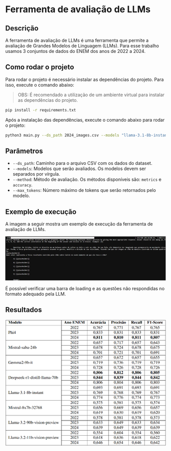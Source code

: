 # Ferramenta de avaliação de LLMs

## Descrição

A ferramenta de avaliação de LLMs é uma ferramenta que permite a avaliação de Grandes Modelos de Linguagem (LLMs). Para esse trabalho usamos 3 conjuntos de dados do ENEM dos anos de 2022 a 2024.

## Como rodar o projeto

Para rodar o projeto é necessário instalar as dependências do projeto. Para isso, execute o comando abaixo:
> OBS: É recomendado a utilização de um ambiente virtual para instalar as dependências do projeto.

```bash
pip install -r requirements.txt
```

Após a instalação das dependências, execute o comando abaixo para rodar o projeto:

```bash
python3 main.py --ds_path 2024_images.csv --models "llama-3.1-8b-instant:groq,mixtral-8x7b-32768:groq" --method metrics --max_tokens 10
```

## Parâmetros

- `--ds_path`: Caminho para o arquivo CSV com os dados do dataset.
- `--models`: Modelos que serão avaliados. Os modelos devem ser separados por vírgula.
- `--method`: Método de avaliação. Os métodos disponíveis são: `metrics` e `accuracy`.
- `--max_tokens`: Número máximo de tokens que serão retornados pelo modelo.

## Exemplo de execução

A imagem a seguir mostra um exemplo de execução da ferramenta de avaliação de LLMs.

![Exemplo de execução](assets/exec.png)

É possível verificar uma barra de loading e as questões não respondidas no formato adequado pela LLM.

## Resultados

![Resultados](assets/results.png)